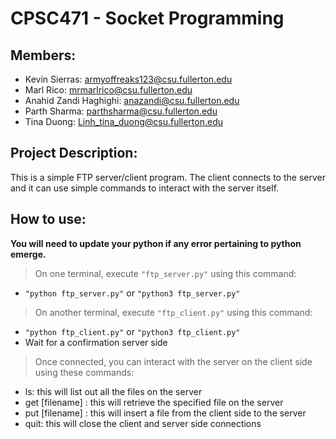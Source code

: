 # CPSC471 - Socket Programming

## Members:
* Kevin Sierras: armyoffreaks123@csu.fullerton.edu
* Marl Rico: mrmarlrico@csu.fullerton.edu
* Anahid Zandi Haghighi: anazandi@csu.fullerton.edu
* Parth Sharma: parthsharma@csu.fullerton.edu
* Tina Duong: Linh_tina_duong@csu.fullerton.edu

## Project Description:
This is a simple FTP server/client program. The client connects to the server and it can use simple commands to interact with the server itself.

## How to use:
**You will need to update your python if any error pertaining to python emerge.**

> On one terminal, execute `"ftp_server.py"` using this command: 
* `"python ftp_server.py"` or `"python3 ftp_server.py"`

> On another terminal, execute `"ftp_client.py"` using this command:
* `"python ftp_client.py"` or `"python3 ftp_client.py"`
* Wait for a confirmation server side

> Once connected, you can interact with the server on the client side using these commands: 
* ls: this will list out all the files on the server
* get [filename] : this will retrieve the specified file on the server
* put [filename] : this will insert a file from the client side to the server
* quit: this will close the client and server side connections
